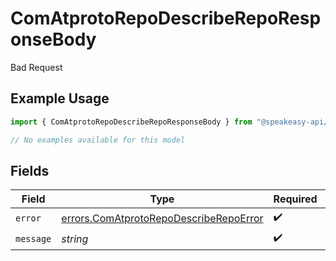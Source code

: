 # ComAtprotoRepoDescribeRepoResponseBody

Bad Request

## Example Usage

```typescript
import { ComAtprotoRepoDescribeRepoResponseBody } from "@speakeasy-api/bluesky/models/errors";

// No examples available for this model
```

## Fields

| Field                                                                                            | Type                                                                                             | Required                                                                                         | Description                                                                                      |
| ------------------------------------------------------------------------------------------------ | ------------------------------------------------------------------------------------------------ | ------------------------------------------------------------------------------------------------ | ------------------------------------------------------------------------------------------------ |
| `error`                                                                                          | [errors.ComAtprotoRepoDescribeRepoError](../../models/errors/comatprotorepodescriberepoerror.md) | :heavy_check_mark:                                                                               | N/A                                                                                              |
| `message`                                                                                        | *string*                                                                                         | :heavy_check_mark:                                                                               | N/A                                                                                              |